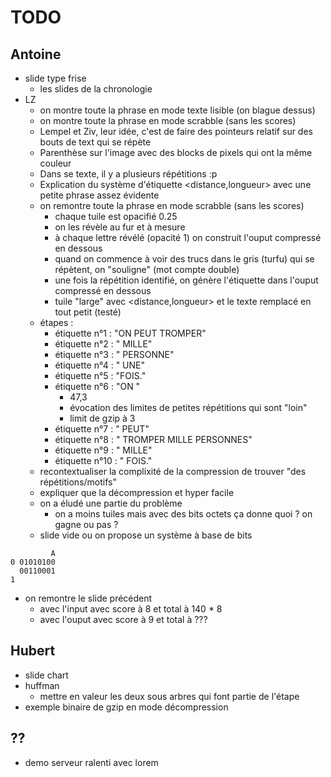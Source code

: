 # TODO

## Antoine

* slide type frise
  * les slides de la chronologie
* LZ
  * on montre toute la phrase en mode texte lisible (on blague dessus)
  * on montre toute la phrase en mode scrabble (sans les scores)
  * Lempel et Ziv, leur idée, c'est de faire des pointeurs relatif sur des bouts de text qui se répète
  * Parenthèse sur l'image avec des blocks de pixels qui ont la même couleur
  * Dans se texte, il y a plusieurs répétitions :p
  * Explication du système d'étiquette <distance,longueur> avec une petite phrase assez évidente
  * on remontre toute la phrase en mode scrabble (sans les scores)
    * chaque tuile est opacifié 0.25
    * on les révèle au fur et à mesure
    * à chaque lettre révélé (opacité 1) on construit l'ouput compressé en dessous
    * quand on commence à voir des trucs dans le gris (turfu) qui se répètent, on "souligne" (mot compte double)
    * une fois la répétition identifié, on génère l'étiquette dans l'ouput compressé en dessous
    * tuile "large" avec <distance,longueur> et le texte remplacé en tout petit (testé)
  * étapes : 
    * étiquette n°1 : "ON PEUT TROMPER"
    * étiquette n°2 : " MILLE"
    * étiquette n°3 : " PERSONNE"
    * étiquette n°4 : " UNE"
    * étiquette n°5 : "FOIS."
    * étiquette n°6 : "ON "
      * 47,3
      * évocation des limites de petites répétitions qui sont "loin"
      * limit de gzip à 3
    * étiquette n°7 : " PEUT"
    * étiquette n°8 : " TROMPER MILLE PERSONNES"
    * étiquette n°9 : " MILLE"
    * étiquette n°10 : " FOIS."
  * recontextualiser la complixité de la compression de trouver "des répétitions/motifs"
  * expliquer que la décompression et hyper facile
  * on a éludé une partie du problème
    * on a moins tuiles mais avec des bits octets ça donne quoi ? on gagne ou pas ?
  * slide vide ou on propose un système à base de bits 

```
         A
0 01010100
  00110001
1 
```
  * on remontre le slide précédent
    * avec l'input avec score à 8 et total à 140 * 8
    * avec l'ouput avec score à 9 et total à ???

## Hubert

* slide chart
* huffman
  * mettre en valeur les deux sous arbres qui font partie de l'étape
* exemple binaire de gzip en mode décompression

## ??

* demo serveur ralenti avec lorem
